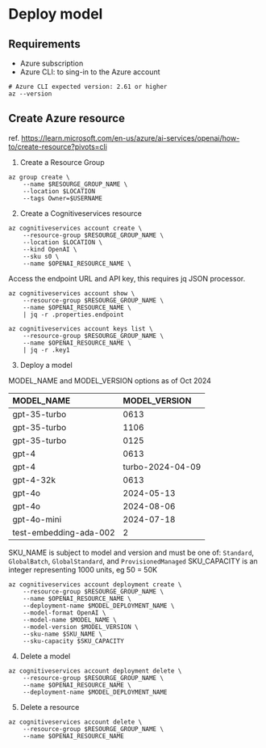 # Deploy model

## Requirements

* Azure subscription
* Azure CLI: to sing-in to the Azure account

```shell
# Azure CLI expected version: 2.61 or higher
az --version
```

## Create Azure resource
ref. https://learn.microsoft.com/en-us/azure/ai-services/openai/how-to/create-resource?pivots=cli

1. Create a Resource Group

```shell
az group create \ 
    --name $RESOURGE_GROUP_NAME \ 
    --location $LOCATION
    --tags Owner=$USERNAME
```

2. Create a Cognitiveservices resource

```shell
az cognitiveservices account create \ 
    --resource-group $RESOURGE_GROUP_NAME \ 
    --location $LOCATION \ 
    --kind OpenAI \ 
    --sku s0 \ 
    --name $OPENAI_RESOURCE_NAME \ 
```

Access the endpoint URL and API key, this requires jq JSON processor.

```shell
az cognitiveservices account show \ 
    --resource-group $RESOURGE_GROUP_NAME \ 
    --name $OPENAI_RESOURCE_NAME \ 
    | jq -r .properties.endpoint

az cognitiveservices account keys list \ 
    --resource-group $RESOURGE_GROUP_NAME \ 
    --name $OPENAI_RESOURCE_NAME \ 
    | jq -r .key1
```

3. Deploy a model

MODEL_NAME and MODEL_VERSION options as of Oct 2024

| MODEL_NAME | MODEL_VERSION |
| :--------- | :------------ |
| gpt-35-turbo | 0613 |
| gpt-35-turbo | 1106 |
| gpt-35-turbo | 0125 |
| gpt-4 | 0613 |
| gpt-4 | turbo-2024-04-09 |
| gpt-4-32k | 0613 |
| gpt-4o | 2024-05-13 |
| gpt-4o | 2024-08-06 |
| gpt-4o-mini | 2024-07-18 |
| test-embedding-ada-002 | 2 |


SKU_NAME is subject to model and version and must be one of: `Standard`, `GlobalBatch`, `GlobalStandard`, and `ProvisionedManaged`
SKU_CAPACITY is an integer representing 1000 units, eg 50 = 50K

```shell
az cognitiveservices account deployment create \ 
    --resource-group $RESOURGE_GROUP_NAME \ 
    --name $OPENAI_RESOURCE_NAME \ 
    --deployment-name $MODEL_DEPLOYMENT_NAME \ 
    --model-format OpenAI \ 
    --model-name $MODEL_NAME \ 
    --model-version $MODEL_VERSION \ 
    --sku-name $SKU_NAME \ 
    --sku-capacity $SKU_CAPACITY
```

4. Delete a model

```shell
az cognitiveservices account deployment delete \ 
    --resource-group $RESOURGE_GROUP_NAME \ 
    --name $OPENAI_RESOURCE_NAME \ 
    --deployment-name $MODEL_DEPLOYMENT_NAME
```

5. Delete a resource

```shell
az cognitiveservices account delete \ 
    --resource-group $RESOURGE_GROUP_NAME \ 
    --name $OPENAI_RESOURCE_NAME
```